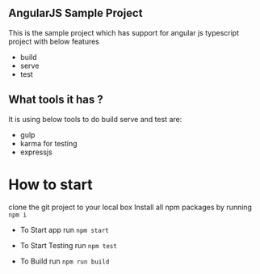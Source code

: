 ## AngularJS Sample Project

This is the sample project which has support for angular js typescript project with below features

* build
* serve
* test 

## What tools it has ? 

It is using below tools to do build serve and test are:

* gulp
* karma for testing
* expressjs

# How to start

clone the git project to your local box
Install all npm packages by running `npm i`

* To Start app run `npm start`

* To Start Testing run  `npm test`

* To Build run `npm run build`

